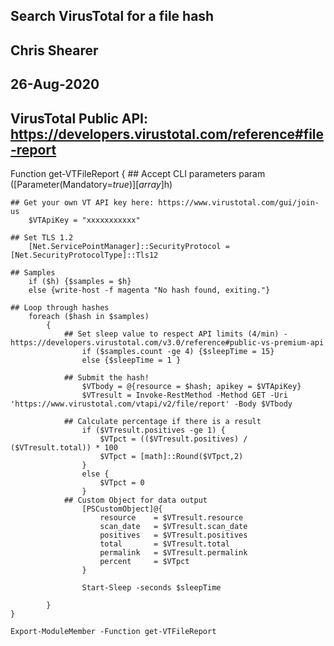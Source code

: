 ## Search VirusTotal for a file hash
## Chris Shearer
## 26-Aug-2020
## VirusTotal Public API: https://developers.virustotal.com/reference#file-report


Function get-VTFileReport 
{
    ## Accept CLI parameters
        param ([Parameter(Mandatory=$true)] [array]$h)

    ## Get your own VT API key here: https://www.virustotal.com/gui/join-us
        $VTApiKey = "xxxxxxxxxxx"

    ## Set TLS 1.2
        [Net.ServicePointManager]::SecurityProtocol = [Net.SecurityProtocolType]::Tls12

    ## Samples
        if ($h) {$samples = $h}
        else {write-host -f magenta "No hash found, exiting."}

    ## Loop through hashes
        foreach ($hash in $samples)
            {
                ## Set sleep value to respect API limits (4/min) - https://developers.virustotal.com/v3.0/reference#public-vs-premium-api
                    if ($samples.count -ge 4) {$sleepTime = 15}
                    else {$sleepTime = 1 }
                
                ## Submit the hash!
                    $VTbody = @{resource = $hash; apikey = $VTApiKey}
                    $VTresult = Invoke-RestMethod -Method GET -Uri 'https://www.virustotal.com/vtapi/v2/file/report' -Body $VTbody

                ## Calculate percentage if there is a result
                    if ($VTresult.positives -ge 1) {
                        $VTpct = (($VTresult.positives) / ($VTresult.total)) * 100
                        $VTpct = [math]::Round($VTpct,2)
                    }
                    else {
                        $VTpct = 0
                    }
                ## Custom Object for data output
                    [PSCustomObject]@{
                        resource    = $VTresult.resource
                        scan_date   = $VTresult.scan_date
                        positives   = $VTresult.positives
                        total       = $VTresult.total
                        permalink   = $VTresult.permalink
                        percent     = $VTpct
                    }
                    
                    Start-Sleep -seconds $sleepTime
             
            }
    }

    Export-ModuleMember -Function get-VTFileReport

